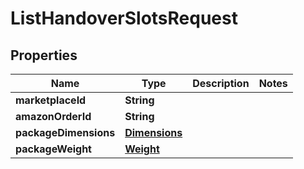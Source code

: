 # ListHandoverSlotsRequest

## Properties
Name | Type | Description | Notes
------------ | ------------- | ------------- | -------------
**marketplaceId** | **String** |  | 
**amazonOrderId** | **String** |  | 
**packageDimensions** | [**Dimensions**](Dimensions.md) |  | 
**packageWeight** | [**Weight**](Weight.md) |  | 
